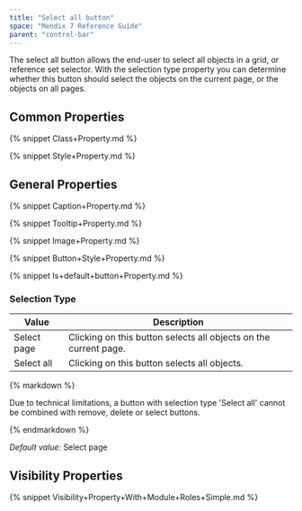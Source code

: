 ```yaml
---
title: "Select all button"
space: "Mendix 7 Reference Guide"
parent: "control-bar"
---
```


The select all button allows the end-user to select all objects in a grid, or reference set selector. With the selection type property you can determine whether this button should select the objects on the current page, or the objects on all pages.

## Common Properties

{% snippet Class+Property.md %}

{% snippet Style+Property.md %}

## General Properties

{% snippet Caption+Property.md %}

{% snippet Tooltip+Property.md %}

{% snippet Image+Property.md %}

{% snippet Button+Style+Property.md %}

{% snippet Is+default+button+Property.md %}

### Selection Type

| Value | Description |
| --- | --- |
| Select page | Clicking on this button selects all objects on the current page. |
| Select all | Clicking on this button selects all objects. |

<div class="alert alert-warning">{% markdown %}

Due to technical limitations, a button with selection type 'Select all' cannot be combined with remove, delete or select buttons.

{% endmarkdown %}</div>

_Default value:_ Select page

## Visibility Properties

{% snippet Visibility+Property+With+Module+Roles+Simple.md %}
